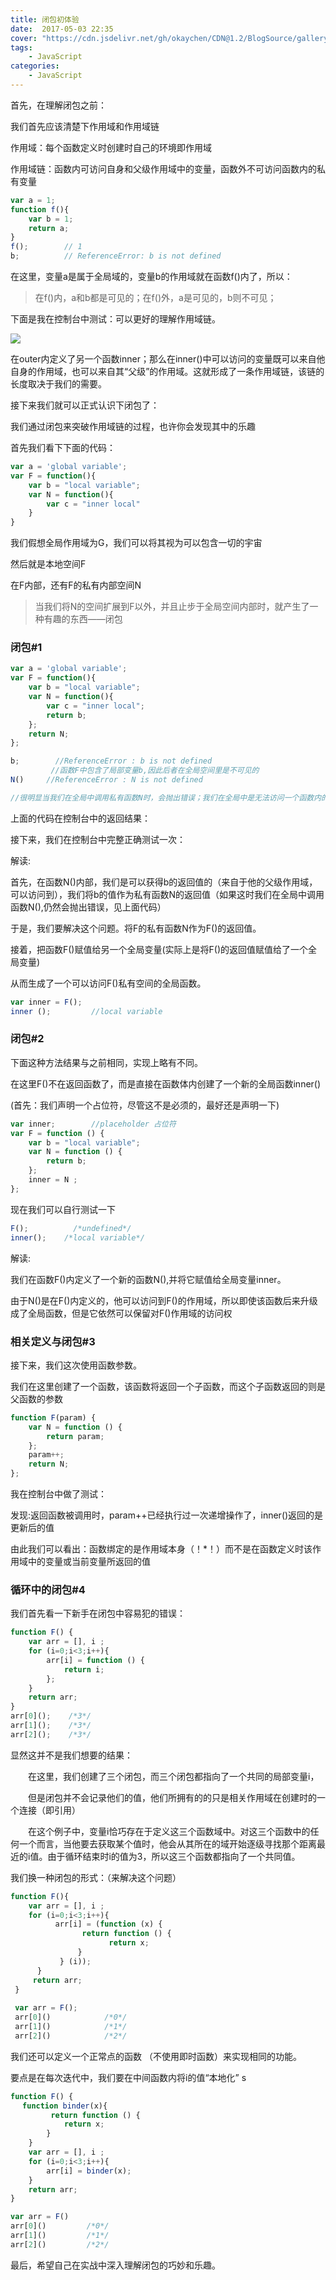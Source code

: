 ```yaml
---
title: 闭包初体验
date:  2017-05-03 22:35
cover: "https://cdn.jsdelivr.net/gh/okaychen/CDN@1.2/BlogSource/gallery/thumb_020.jpg"
tags:
    - JavaScript
categories:
    - JavaScript
---
```


首先，在理解闭包之前：

我们首先应该清楚下作用域和作用域链

作用域：每个函数定义时创建时自己的环境即作用域

作用域链：函数内可访问自身和父级作用域中的变量，函数外不可访问函数内的私有变量

<!-- more -->

```js
var a = 1;
function f(){
    var b = 1;
    return a;
}
f();        // 1
b;          // ReferenceError: b is not defined
```
在这里，变量a是属于全局域的，变量b的作用域就在函数f()内了，所以：
> 在f()内，a和b都是可见的；在f()外，a是可见的，b则不可见；

下面是我在控制台中测试：可以更好的理解作用域链。

![](https://cdn.jsdelivr.net/gh/okaychen/CDN@2.2/BlogSource/cnblogs_img/1140602-20170426213921397-539687826.png)

在outer内定义了另一个函数inner；那么在inner()中可以访问的变量既可以来自他自身的作用域，也可以来自其“父级”的作用域。这就形成了一条作用域链，该链的长度取决于我们的需要。

接下来我们就可以正式认识下闭包了：

我们通过闭包来突破作用域链的过程，也许你会发现其中的乐趣

首先我们看下下面的代码：

```js
var a = 'global variable';
var F = function(){
    var b = "local variable";
    var N = function(){
        var c = "inner local"
    }
}    
```
我们假想全局作用域为G，我们可以将其视为可以包含一切的宇宙

然后就是本地空间F

在F内部，还有F的私有内部空间N

>当我们将N的空间扩展到F以外，并且止步于全局空间内部时，就产生了一种有趣的东西——闭包

### 闭包#1
```js
var a = 'global variable';
var F = function(){
    var b = "local variable";
    var N = function(){
        var c = "inner local";
        return b;
    };
    return N;
};

b;        //ReferenceError : b is not defined    
         //函数F中包含了局部变量b,因此后者在全局空间里是不可见的
N()     //ReferenceError : N is not defined

//很明显当我们在全局中调用私有函数N时，会抛出错误；我们在全局中是无法访问一个函数内的私有函数的
```

上面的代码在控制台中的返回结果：

接下来，我们在控制台中完整正确测试一次：

解读:

首先，在函数N()内部，我们是可以获得b的返回值的（来自于他的父级作用域，可以访问到），我们将b的值作为私有函数N的返回值（如果这时我们在全局中调用函数N(),仍然会抛出错误，见上面代码）

于是，我们要解决这个问题。将F的私有函数N作为F()的返回值。

接着，把函数F()赋值给另一个全局变量(实际上是将F()的返回值赋值给了一个全局变量)

从而生成了一个可以访问F()私有空间的全局函数。

```js
var inner = F();
inner ();         //local variable
```
 
### 闭包#2
下面这种方法结果与之前相同，实现上略有不同。

在这里F()不在返回函数了，而是直接在函数体内创建了一个新的全局函数inner()

(首先：我们声明一个占位符，尽管这不是必须的，最好还是声明一下)

```js
var inner;        //placeholder 占位符
var F = function () {
    var b = "local variable";
    var N = function () {
        return b;
    };
    inner = N ;
};
```

现在我们可以自行测试一下

```js
F();          /*undefined*/
inner();    /*local variable*/
```

解读:

我们在函数F()内定义了一个新的函数N(),并将它赋值给全局变量inner。

由于N()是在F()内定义的，他可以访问到F()的作用域，所以即使该函数后来升级成了全局函数，但是它依然可以保留对F()作用域的访问权

 
### 相关定义与闭包#3
接下来，我们这次使用函数参数。

我们在这里创建了一个函数，该函数将返回一个子函数，而这个子函数返回的则是父函数的参数

```js
function F(param) {
    var N = function () {
        return param;
    };
    param++;
    return N;
};
```

我在控制台中做了测试：

发现:返回函数被调用时，param++已经执行过一次递增操作了，inner()返回的是更新后的值

由此我们可以看出：函数绑定的是作用域本身（！*！）而不是在函数定义时该作用域中的变量或当前变量所返回的值

### 循环中的闭包#4
我们首先看一下新手在闭包中容易犯的错误：

```js
function F() {
    var arr = [], i ;
    for (i=0;i<3;i++){
        arr[i] = function () {
            return i;
        };
    }
    return arr;
}
arr[0]();    /*3*/
arr[1]();    /*3*/
arr[2]();    /*3*/
```

显然这并不是我们想要的结果：

　　在这里，我们创建了三个闭包，而三个闭包都指向了一个共同的局部变量i，

　　但是闭包并不会记录他们的值，他们所拥有的的只是相关作用域在创建时的一个连接（即引用）

　　在这个例子中，变量i恰巧存在于定义这三个函数域中。对这三个函数中的任何一个而言，当他要去获取某个值时，他会从其所在的域开始逐级寻找那个距离最近的i值。由于循环结束时i的值为3，所以这三个函数都指向了一个共同值。

我们换一种闭包的形式：（来解决这个问题）
```js
function F(){
    var arr = [], i ;      
    for (i=0;i<3;i++){
          arr[i] = (function (x) {
                return function () {
                      return x;
               }    
           } (i));
      }  
     return arr;
 }        
 
 var arr = F();
 arr[0]()            /*0*/
 arr[1]()            /*1*/
 arr[2]()            /*2*/
```

我们还可以定义一个正常点的函数 （不使用即时函数）来实现相同的功能。

要点是在每次迭代中，我们要在中间函数内将i的值“本地化”
s
```js
function F() {
　 function binder(x){　
         return function () {
            return x;
        }
    }
    var arr = [], i ;
    for (i=0;i<3;i++){
        arr[i] = binder(x);
    }
    return arr;
}

var arr = F()
arr[0]()         /*0*/
arr[1]()         /*1*/
arr[2]()         /*2*/
```

最后，希望自己在实战中深入理解闭包的巧妙和乐趣。